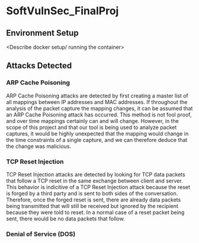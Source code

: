 # SoftVulnSec_FinalProj

## Environment Setup
<Describe docker setup/ running the container>

## Attacks Detected
### ARP Cache Poisoning
ARP Cache Poisoning attacks are detected by first creating a master list of all mappings between IP addresses and MAC addresses. If throughout the analysis of the packet capture the mapping changes, it can be assumed that an ARP Cache Poisoning attack has occurred. This method is not fool proof, and over time mappings certainly can and will change. However, in the scope of this project and that our tool is being used to analyze packet captures, it would be highly unexpected that the mapping would change in the time constraints of a single capture, and we can therefore deduce that the change was malicious.

### TCP Reset Injection
TCP Reset Injection attacks are detected by looking for TCP data packets that follow a TCP reset in the same exchange between client and server. This behavior is indicitive of a TCP Reset Injection attack because the reset is forged by a third party and is sent to both sides of the conversation. Therefore, once the forged reset is sent, there are already data packets being transmitted that will still be received but ignored by the recipient because they were told to reset. In a normal case of a reset packet being sent, there would be no data packets that follow.

### Denial of Service (DOS)
